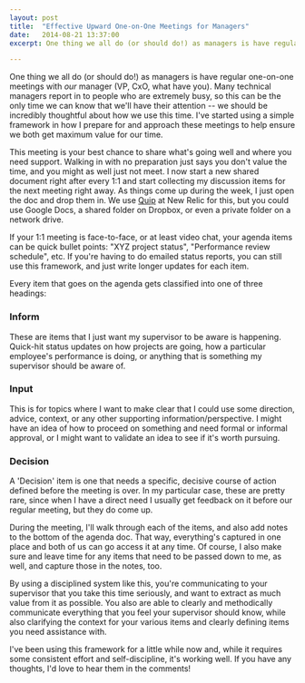 ```yaml
---
layout: post
title:  "Effective Upward One-on-One Meetings for Managers"
date:   2014-08-21 13:37:00
excerpt: One thing we all do (or should do!) as managers is have regular one-on-one meetings with our manager. I've started using a simple framework in how I prepare for and approach these meetings to help ensure we both get maximum value for our time.

---
```

One thing we all do (or should do!) as managers is have regular one-on-one meetings with *our* manager (VP, CxO, what have you). Many technical managers report in to people who are extremely busy, so this can be the only time we can know that we'll have their attention -- we should be incredibly thoughtful about how we use this time.  I've started using a simple framework in how I prepare for and approach these meetings to help ensure we both get maximum value for our time.

This meeting is your best chance to share what's going well and where you need support. Walking in with no preparation just says you don't value the time, and you might as well just not meet. I now start a new shared document right after every 1:1 and start collecting my discussion items for the next meeting right away. As things come up during the week, I just open the doc and drop them in. We use [Quip](https://quip.com) at New Relic for this, but you could use Google Docs, a shared folder on Dropbox, or even a private folder on a network drive.

If your 1:1 meeting is face-to-face, or at least video chat, your agenda items can be quick bullet points: "XYZ project status", "Performance review schedule", etc. If you're having to do emailed status reports, you can still use this framework, and just write longer updates for each item.

Every item that goes on the agenda gets classified into one of three headings:

### Inform
These are items that I just want my supervisor to be aware is happening. Quick-hit status updates on how projects are going, how a particular employee's performance is doing, or anything that is something my supervisor should be aware of.

### Input
This is for topics where I want to make clear that I could use some direction, advice, context, or any other supporting information/perspective. I might have an idea of how to proceed on something and need formal or informal approval, or I might want to validate an idea to see if it's worth pursuing.

### Decision
A 'Decision' item is one that needs a specific, decisive course of action defined before the meeting is over. In my particular case, these are pretty rare, since when I have a direct need I usually get feedback on it before our regular meeting, but they do come up.

During the meeting, I'll walk through each of the items, and also add notes to the bottom of the agenda doc. That way, everything's captured in one place and both of us can go access it at any time. Of course, I also make sure and leave time for any items that need to be passed down to me, as well, and capture those in the notes, too.

By using a disciplined system like this, you're communicating to your supervisor that you take this time seriously, and want to extract as much value from it as possible. You also are able to clearly and methodically communicate everything that you feel your supervisor should know, while also clarifying the context for your various items and clearly defining items you need assistance with.

I've been using this framework for a little while now and, while it requires some consistent effort and self-discipline, it's working well. If you have any thoughts, I'd love to hear them in the comments!